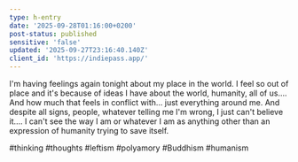 ```yaml
---
type: h-entry
date: '2025-09-28T01:16:00+0200'
post-status: published
sensitive: 'false'
updated: '2025-09-27T23:16:40.140Z'
client_id: 'https://indiepass.app/'
---
```

I'm having feelings again tonight about my place in the world. I feel so out of place and it's because of ideas I have about the world, humanity, all of us.... And how much that feels in conflict with... just everything around me. And despite all signs, people, whatever telling me I'm wrong, I just can't believe it.... I can't see the way I am or whatever I am as anything other than an expression of humanity trying to save itself. 

#thinking #thoughts #leftism #polyamory #Buddhism #humanism
